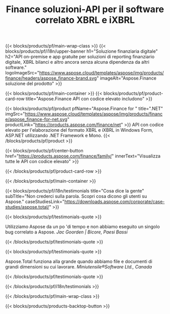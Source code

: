 ﻿---
title: Finance soluzioni-API per il software correlato XBRL e iXBRL 
weight: 30
url: /it/
description: API con codice elevato e app gratuite per elaborare i formati XBRL e iXBRL del linguaggio di reporting aziendale eXtensible per creare bilanci consolidati e altro ancora
---
{{< blocks/products/pf/main-wrap-class >}}
{{< blocks/products/pf/i18n/upper-banner h1="Soluzione finanziaria digitale" h2="API on-premise e app gratuite per soluzioni di reporting finanziario digitale, XBRL bilanci e altro ancora senza alcuna dipendenza da altri software." logoImageSrc="https://www.aspose.cloud/templates/aspose/img/products/finance/headers/aspose_finance-brand.svg" imageAlt="Aspose.Finance soluzione del prodotto" >}}

{{< blocks/products/pf/main-container >}}
{{< blocks/products/pf/product-card-row title="Aspose.Finance API con codice elevato includono" >}}

{{< blocks/products/pf/product pfName="Aspose.Finance for " title=".NET" imgSrc="https://www.aspose.cloud/templates/aspose/img/products/finance/aspose_finance-for-net.svg" productLink="https://products.aspose.com/finance/net" >}}
API con codice elevato per l'elaborazione del formato XBRL e iXBRL in Windows Form, ASP.NET utilizzando .NET Framework e Mono.
{{< /blocks/products/pf/product >}}

{{< blocks/products/pf/center-button href="https://products.aspose.com/finance/family/" innerText="Visualizza tutte le API con codice elevato" >}}

{{< /blocks/products/pf/product-card-row >}}

{{< /blocks/products/pf/main-container >}}

{{< blocks/products/pf/i18n/testimonials title="Cosa dice la gente" subTitle="Non crederci sulla parola. Scopri cosa dicono gli utenti su Aspose." caseStudiesLink="https://downloads.aspose.com/corporate/case-studies/aspose.total/" >}}

{{< blocks/products/pf/testimonials-quote >}}
<p class="first">
 Utilizziamo Aspose da un po 'di tempo e non abbiamo eseguito un singolo bug correlato a Aspose.
 <em>
  Jac Goorden | Bicore, Paesi Bassi
 </em>
</p>

{{< /blocks/products/pf/testimonials-quote >}}

{{< blocks/products/pf/testimonials-quote >}}
<p class="second">
 Aspose.Total funziona alla grande quando abbiamo file e documenti di grandi dimensioni su cui lavorare.
 <em>
  Miniutensile®Software Ltd., Canada
 </em>
</p>

{{< /blocks/products/pf/testimonials-quote >}}

{{< /blocks/products/pf/i18n/testimonials >}}

{{< /blocks/products/pf/main-wrap-class >}}

{{< blocks/products/products-backtop-button >}}